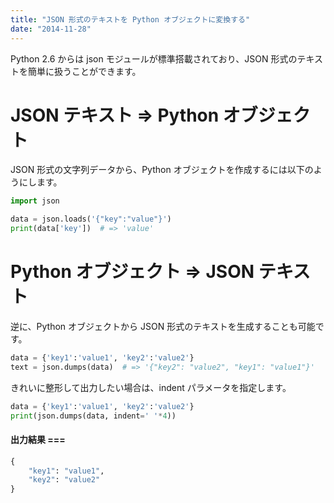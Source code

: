 ```yaml
---
title: "JSON 形式のテキストを Python オブジェクトに変換する"
date: "2014-11-28"
---
```


Python 2.6 からは json モジュールが標準搭載されており、JSON 形式のテキストを簡単に扱うことができます。


JSON テキスト => Python オブジェクト
====

JSON 形式の文字列データから、Python オブジェクトを作成するには以下のようにします。

```python
import json

data = json.loads('{"key":"value"}')
print(data['key'])  # => 'value'
```


Python オブジェクト => JSON テキスト
====

逆に、Python オブジェクトから JSON 形式のテキストを生成することも可能です。

```python
data = {'key1':'value1', 'key2':'value2'}
text = json.dumps(data)  # => '{"key2": "value2", "key1": "value1"}'
```

きれいに整形して出力したい場合は、indent パラメータを指定します。

```python
data = {'key1':'value1', 'key2':'value2'}
print(json.dumps(data, indent=' '*4))
```

#### 出力結果 ===
```python
{
    "key1": "value1",
    "key2": "value2"
}
```

